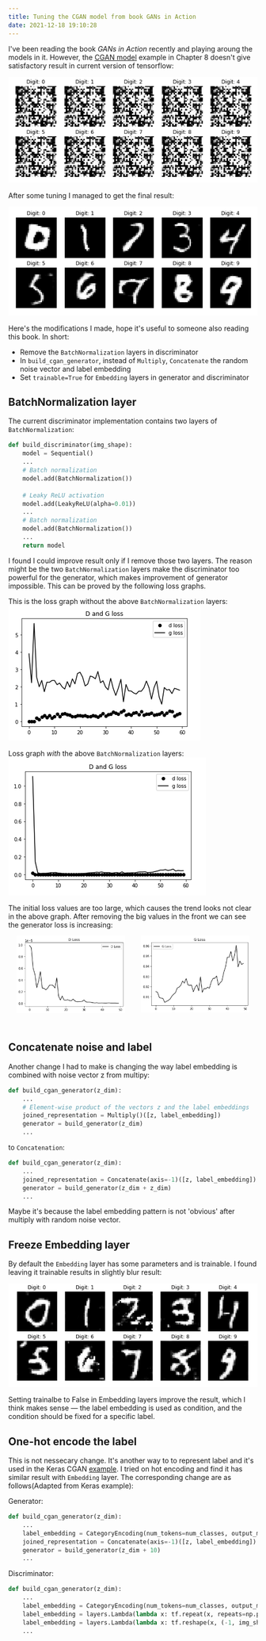 ```yaml
---
title: Tuning the CGAN model from book GANs in Action
date: 2021-12-18 19:10:28
---
```


I've been reading the book _GANs in Action_ recently and playing aroung the models in it.
However, the [CGAN model](https://github.com/GANs-in-Action/gans-in-action/blob/master/chapter-8/Chapter_8_CGAN.ipynb)
example in Chapter 8 doesn't give satisfactory result in current version of tensorflow:

![Original Result](./original_result.png)

After some tuning I managed to get the final result:

![Final Result](./final_result.png)

Here's the modifications I made, hope it's useful to someone also reading this book. In short:

* Remove the `BatchNormalization` layers in discriminator
* In `build_cgan_generator`, instead of `Multiply`, `Concatenate` the random noise vector and label embedding
* Set `trainable=True` for `Embedding` layers in generator and discriminator

## BatchNormalization layer

The current discriminator implementation contains two layers of `BatchNormalization`:

```python
def build_discriminator(img_shape):
    model = Sequential()
    ...
    # Batch normalization
    model.add(BatchNormalization())

    # Leaky ReLU activation
    model.add(LeakyReLU(alpha=0.01))
    ...
    # Batch normalization
    model.add(BatchNormalization())
    ...
    return model
```

I found I could improve result only if I remove those two layers. The reason might be the two
`BatchNormalization` layers make the discriminator too powerful for the generator, which makes
improvement of generator impossible. This can be proved by the following loss graphs.

This is the loss graph without the above `BatchNormalization` layers:
![Loss Without BN](./loss_without_bn.png)

Loss graph *with* the above `BatchNormalization` layers:
![Loss With BN](./loss_with_bn.png)

The initial loss values are too large, which causes the trend looks not clear in the above graph.
After removing the big values in the front we can see the generator loss is increasing:  

<div style = "display: flex; justify-content: center;">
  <div style = "width: 50%; 
  margin: 0 1rem;
    margin-bottom : 1.5rem;">
      <img style = "display: inline-block" src = "./d_loss_with_bn.png" />
  </div>
  <div style = "width: 50%; 
  margin: 0 1rem;
    margin-bottom : 1.5rem;">
      <img style = "display: inline-block" src = "./g_loss_with_bn.png" />
  </div>
</div>

## Concatenate noise and label

Another change I had to make is changing the way label embedding is combined with noise vector z
from multipy:

```python
def build_cgan_generator(z_dim):
    ...
    # Element-wise product of the vectors z and the label embeddings
    joined_representation = Multiply()([z, label_embedding])
    generator = build_generator(z_dim)
    ...
```

to `Concatenation`:

```python
def build_cgan_generator(z_dim):
    ...
    joined_representation = Concatenate(axis=-1)([z, label_embedding])
    generator = build_generator(z_dim + z_dim)
    ...
```

Maybe it's because the label embedding pattern is not 'obvious' after multiply with random noise vector.

## Freeze Embedding layer

By default the `Embedding` layer has some parameters and is trainable. I found leaving it trainable
results in slightly blur result:

![Blur Result](./trainable_false.png)

Setting trainalbe to False in Embedding layers improve the result, which I think  makes sense — the label embedding
is used as condition, and the condition should be fixed for a specific label.

## One-hot encode the label

This is not nessecary change. It's another way to to represent label and it's used in the Keras CGAN [example](https://keras.io/examples/generative/conditional_gan/). I tried on hot encoding and find it has similar result with `Embedding` layer. The corresponding
change are as follows(Adapted from Keras example):

Generator:
```python
def build_cgan_generator(z_dim):
    ...
    label_embedding = CategoryEncoding(num_tokens=num_classes, output_mode="one_hot")(label)
    joined_representation = Concatenate(axis=-1)([z, label_embedding])
    generator = build_generator(z_dim + 10)
    ...
```

Discriminator:
```python
def build_cgan_generator(z_dim):
    ...
    label_embedding = CategoryEncoding(num_tokens=num_classes, output_mode="one_hot")(label)
    label_embedding = layers.Lambda(lambda x: tf.repeat(x, repeats=np.prod(img_shape)))(label_embedding)
    label_embedding = layers.Lambda(lambda x: tf.reshape(x, (-1, img_shape[0], img_shape[1], num_classes)))(label_embedding)
    ...
```